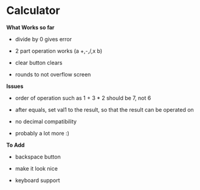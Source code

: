 # Calculator

**What Works so far**

- divide by 0 gives error

- 2 part operation works (a +,-,/,x b)

- clear button clears

- rounds to not overflow screen

**Issues**

- order of operation such as 1 + 3 * 2 should be 7, not 6

- after equals, set val1 to the result, so that the result can be operated on

- no decimal compatibility

- probably a lot more :)

**To Add**

- backspace button

- make it look nice

- keyboard support